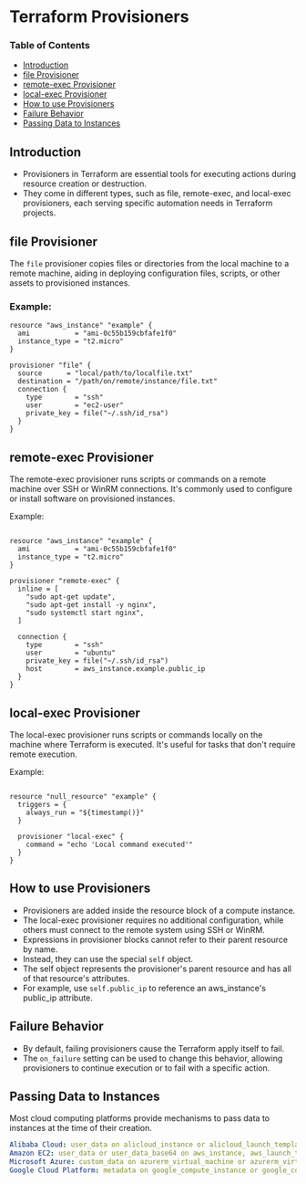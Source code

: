 # Terraform Provisioners

### Table of Contents

- [Introduction](#introduction)
- [file Provisioner](#file-provisioner)
- [remote-exec Provisioner](#remote-exec-provisioner)
- [local-exec Provisioner](#local-exec-provisioner)
- [How to use Provisioners](#how-to-use-provisioners)
- [Failure Behavior](#failure-behavior)
- [Passing Data to Instances](#passing-data-to-instances)

## Introduction
-  Provisioners in Terraform are essential tools for executing actions during resource creation or destruction. 
-  They come in different types, such as file, remote-exec, and local-exec provisioners, each serving specific automation needs in Terraform projects.

## file Provisioner
The `file` provisioner copies files or directories from the local machine to a remote machine, aiding in deploying configuration files, scripts, or other assets to provisioned instances.

### Example:
```hcl
resource "aws_instance" "example" {
  ami           = "ami-0c55b159cbfafe1f0"
  instance_type = "t2.micro"
}

provisioner "file" {
  source      = "local/path/to/localfile.txt"
  destination = "/path/on/remote/instance/file.txt"
  connection {
    type        = "ssh"
    user        = "ec2-user"
    private_key = file("~/.ssh/id_rsa")
  }
}
```
## remote-exec Provisioner
The remote-exec provisioner runs scripts or commands on a remote machine over SSH or WinRM connections. It's commonly used to configure or install software on provisioned instances.

Example:
```hcl

resource "aws_instance" "example" {
  ami           = "ami-0c55b159cbfafe1f0"
  instance_type = "t2.micro"
}

provisioner "remote-exec" {
  inline = [
    "sudo apt-get update",
    "sudo apt-get install -y nginx",
    "sudo systemctl start nginx",
  ]

  connection {
    type        = "ssh"
    user        = "ubuntu"
    private_key = file("~/.ssh/id_rsa")
    host        = aws_instance.example.public_ip
  }
}
```
## local-exec Provisioner
The local-exec provisioner runs scripts or commands locally on the machine where Terraform is executed. It's useful for tasks that don't require remote execution.

Example:
```hcl

resource "null_resource" "example" {
  triggers = {
    always_run = "${timestamp()}"
  }

  provisioner "local-exec" {
    command = "echo 'Local command executed'"
  }
}
```
## How to use Provisioners
-  Provisioners are added inside the resource block of a compute instance.
-  The local-exec provisioner requires no additional configuration, while others must connect to the remote system using SSH or WinRM.
-  Expressions in provisioner blocks cannot refer to their parent resource by name.
-  Instead, they can use the special `self` object.
-  The self object represents the provisioner's parent resource and has all of that resource's attributes.
-  For example, use `self.public_ip` to reference an aws_instance's public_ip attribute.

## Failure Behavior
-  By default, failing provisioners cause the Terraform apply itself to fail.
-  The `on_failure` setting can be used to change this behavior, allowing provisioners to continue execution or to fail with a specific action.

## Passing Data to Instances
Most cloud computing platforms provide mechanisms to pass data to instances at the time of their creation. 

```yaml
Alibaba Cloud: user_data on alicloud_instance or alicloud_launch_template.
Amazon EC2: user_data or user_data_base64 on aws_instance, aws_launch_template, and aws_launch_configuration.
Microsoft Azure: custom_data on azurerm_virtual_machine or azurerm_virtual_machine_scale_set.
Google Cloud Platform: metadata on google_compute_instance or google_compute_instance_group.
```
